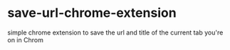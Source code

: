 # save-url-chrome-extension
simple chrome extension to save the url and title of the current tab you're on in Chrom
